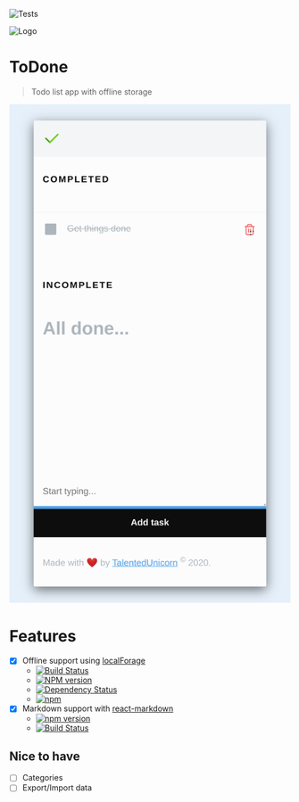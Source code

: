 ![Tests](https://github.com/talentedunicorn/todone/workflows/Testing%20push%20and%20PRs/badge.svg)

![Logo](src/logo.svg)

# ToDone

> Todo list app with offline storage

![Screenshot](Screenshot.png)

# Features

- [x] Offline support using [localForage](https://github.com/localForage/localForage)
  - [![Build Status](https://travis-ci.org/localForage/localForage.svg?branch=master)](http://travis-ci.org/localForage/localForage)
  - [![NPM version](https://badge.fury.io/js/localforage.svg)](http://badge.fury.io/js/localforage)
  - [![Dependency Status](https://img.shields.io/david/localForage/localForage.svg)](https://david-dm.org/localForage/localForage)
  - [![npm](https://img.shields.io/npm/dm/localforage.svg?maxAge=2592000)](https://npmcharts.com/compare/localforage?minimal=true)
- [x] Markdown support with [react-markdown](https://github.com/rexxars/react-markdown)
  - [![npm version](https://img.shields.io/npm/v/react-markdown.svg?style=flat-square)](https://www.npmjs.com/package/react-markdown)
  - [![Build Status](https://img.shields.io/travis/rexxars/react-markdown/master.svg?style=flat-square)](https://travis-ci.org/rexxars/react-markdown)

## Nice to have

- [ ] Categories
- [ ] Export/Import data

